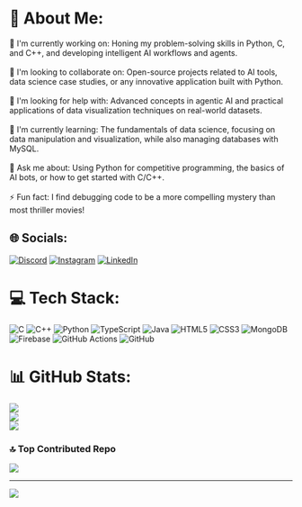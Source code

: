 # 💫 About Me:
🔭 I'm currently working on: Honing my problem-solving skills in Python, C, and C++, and developing intelligent AI workflows and agents.<br><br>👯 I'm looking to collaborate on: Open-source projects related to AI tools, data science case studies, or any innovative application built with Python.<br><br>🤝 I'm looking for help with: Advanced concepts in agentic AI and practical applications of data visualization techniques on real-world datasets.<br><br>🌱 I'm currently learning: The fundamentals of data science, focusing on data manipulation and visualization, while also managing databases with MySQL.<br><br>💬 Ask me about: Using Python for competitive programming, the basics of AI bots, or how to get started with C/C++.<br><br>⚡ Fun fact: I find debugging code to be a more compelling mystery than most thriller movies!


## 🌐 Socials:
[![Discord](https://img.shields.io/badge/Discord-%237289DA.svg?logo=discord&logoColor=white)](https://discord.gg/heetmangroliya) [![Instagram](https://img.shields.io/badge/Instagram-%23E4405F.svg?logo=Instagram&logoColor=white)](https://instagram.com/https://www.instagram.com/heet_mangroliya/) [![LinkedIn](https://img.shields.io/badge/LinkedIn-%230077B5.svg?logo=linkedin&logoColor=white)](https://linkedin.com/in/https://www.linkedin.com/in/heet-mangroliya-9ab899250/) 

# 💻 Tech Stack:
![C](https://img.shields.io/badge/c-%2300599C.svg?style=for-the-badge&logo=c&logoColor=white) ![C++](https://img.shields.io/badge/c++-%2300599C.svg?style=for-the-badge&logo=c%2B%2B&logoColor=white) ![Python](https://img.shields.io/badge/python-3670A0?style=for-the-badge&logo=python&logoColor=ffdd54) ![TypeScript](https://img.shields.io/badge/typescript-%23007ACC.svg?style=for-the-badge&logo=typescript&logoColor=white) ![Java](https://img.shields.io/badge/java-%23ED8B00.svg?style=for-the-badge&logo=openjdk&logoColor=white) ![HTML5](https://img.shields.io/badge/html5-%23E34F26.svg?style=for-the-badge&logo=html5&logoColor=white) ![CSS3](https://img.shields.io/badge/css3-%231572B6.svg?style=for-the-badge&logo=css3&logoColor=white) ![MongoDB](https://img.shields.io/badge/MongoDB-%234ea94b.svg?style=for-the-badge&logo=mongodb&logoColor=white) ![Firebase](https://img.shields.io/badge/firebase-a08021?style=for-the-badge&logo=firebase&logoColor=ffcd34) ![GitHub Actions](https://img.shields.io/badge/github%20actions-%232671E5.svg?style=for-the-badge&logo=githubactions&logoColor=white) ![GitHub](https://img.shields.io/badge/github-%23121011.svg?style=for-the-badge&logo=github&logoColor=white)
# 📊 GitHub Stats:
![](https://github-readme-stats.vercel.app/api?username=Heet369&theme=dark&hide_border=false&include_all_commits=false&count_private=false)<br/>
![](https://nirzak-streak-stats.vercel.app/?user=Heet369&theme=dark&hide_border=false)<br/>
![](https://github-readme-stats.vercel.app/api/top-langs/?username=Heet369&theme=dark&hide_border=false&include_all_commits=false&count_private=false&layout=compact)

### 🔝 Top Contributed Repo
![](https://github-contributor-stats.vercel.app/api?username=Heet369&limit=5&theme=dark&combine_all_yearly_contributions=true)

---
[![](https://visitcount.itsvg.in/api?id=Heet369&icon=0&color=0)](https://visitcount.itsvg.in)

<!-- Proudly created with GPRM ( https://gprm.itsvg.in ) -->